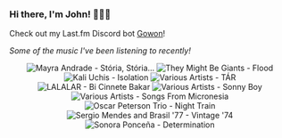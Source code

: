 ### Hi there, I'm John! 🏄🏻‍♂️

Check out my Last.fm Discord bot [Gowon](http://gowon.ca)!

_Some of the music I've been listening to recently!_


<!-- lastfm -->
<p align="center"><img src="https://lastfm.freetls.fastly.net/i/u/64s/01c2bb1ef44e02cc082a5582840dfd02.png" title="Mayra Andrade - Stória, Stória..."> <img src="https://lastfm.freetls.fastly.net/i/u/64s/b5a070da94c64d85cd9720efa2e5937b.png" title="They Might Be Giants - Flood"> <img src="https://lastfm.freetls.fastly.net/i/u/64s/87a64151ecf88024a5463e812f59d2ec.jpg" title="Kali Uchis - Isolation"> <img src="https://lastfm.freetls.fastly.net/i/u/64s/97b22f27f1e72e3e0feb1d323550af1a.jpg" title="Various Artists - TÁR"> <img src="https://lastfm.freetls.fastly.net/i/u/64s/5084d51a46c5884214f34c1c48842559.jpg" title="LALALAR - Bi Cinnete Bakar"> <img src="https://lastfm.freetls.fastly.net/i/u/64s/38124fb634dd9cf435ec701a30d207b3.jpg" title="Various Artists - Sonny Boy"> <img src="https://lastfm.freetls.fastly.net/i/u/64s/941569e2f1b087ed589ad7942bf88781.jpg" title="Various Artists - Songs From Micronesia"> <img src="https://lastfm.freetls.fastly.net/i/u/64s/0cda63e37aab3662caa25518aaf76fec.jpg" title="Oscar Peterson Trio - Night Train"> <img src="https://lastfm.freetls.fastly.net/i/u/64s/d22ae97a58a9b4564a9698ccb19f5025.jpg" title="Sergio Mendes and Brasil '77 - Vintage '74"> <img src="https://lastfm.freetls.fastly.net/i/u/64s/84fe8a2f42bec347f9cb527cc524bd81.jpg" title="Sonora Ponceña - Determination"> </p>
